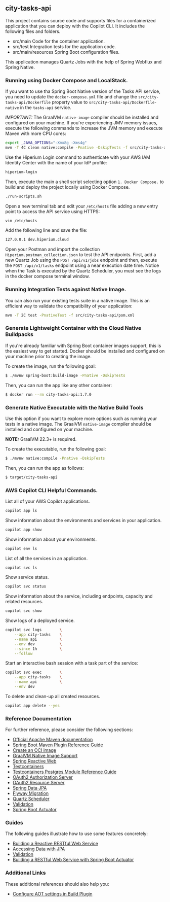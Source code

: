## city-tasks-api

This project contains source code
and supports files for a containerized application
that you can deploy with the Copilot CLI. It includes the following files and folders.

- src/main              Code for the container application.
- src/test              Integration tests for the application code.
- src/main/resources    Spring Boot configuration files.

This application manages Quartz Jobs with the help of Spring Webflux and Spring Native.


### Running using Docker Compose and LocalStack.

If you want to use tha Spring Boot Native version of the Tasks API service, you need to update the `docker-compose.yml` file 
and change the `src/city-tasks-api/Dockerfile` property value to `src/city-tasks-api/Dockerfile-native` in the `tasks-api` service.

*IMPORTANT:* The GraalVM `native-image` compiler should be installed and configured on your machine. 
If you're experiencing JMV memory issues, execute the following commands to increase the JVM memory and execute Maven with more CPU cores:

```bash
export _JAVA_OPTIONS="-Xmx8g -Xms4g"
mvn -T 4C clean native:compile -Pnative -DskipTests -f src/city-tasks-api/pom.xml -Ddependency-check.skip=true
```

Use the Hiperium Login command to authenticate with your AWS IAM Identity Center with the name of your IdP profile:
```bash
hiperium-login
```

Then, execute the main a shell script selecting option `1. Docker Compose.` to build and deploy the project locally using Docker Compose.
```bash
./run-scripts.sh
```

Open a new terminal tab and edit your `/etc/hosts` file adding a new entry point to access the API service using HTTPS:
```bash
vim /etc/hosts
```

Add the following line and save the file:
```bash
127.0.0.1 dev.hiperium.cloud
```

Open your Postman and import the collection `Hiperium.postman_collection.json` to test the API endpoints. 
First, add a new Quartz Job using the `POST /api/v1/jobs` endpoint and then, execute the `POST /api/v1/tasks` endpoint using a near execution date time.
Notice when the Task is executed by the Quartz Scheduler, you must see the logs in the docker compose terminal window.


### Running Integration Tests against Native Image.
You can also run your existing tests suite in a native image.
This is an efficient way to validate the compatibility of your application:
```bash
mvn -T 2C test -PnativeTest -f src/city-tasks-api/pom.xml
```


### Generate Lightweight Container with the Cloud Native Buildpacks
If you're already familiar with Spring Boot container images support, this is the easiest way to get started.
Docker should be installed and configured on your machine prior to creating the image.

To create the image, run the following goal:
```bash
$ ./mvnw spring-boot:build-image -Pnative -DskipTests
```

Then, you can run the app like any other container:
```bash
$ docker run --rm city-tasks-api:1.7.0
```


### Generate Native Executable with the Native Build Tools
Use this option if you want to explore more options such as running your tests in a native image.
The GraalVM `native-image` compiler should be installed and configured on your machine.

**NOTE:** GraalVM 22.3+ is required.

To create the executable, run the following goal:
```bash
$ ./mvnw native:compile -Pnative -DskipTests
```

Then, you can run the app as follows:
```bash
$ target/city-tasks-api
```


### AWS Copilot CLI Helpful Commands.

List all of your AWS Copilot applications.
```bash
copilot app ls
```

Show information about the environments and services in your application.
```bash
copilot app show
```

Show information about your environments.
```bash
copilot env ls
```

List of all the services in an application.
```bash
copilot svc ls
```

Show service status.
```bash
copilot svc status
```

Show information about the service, including endpoints, capacity and related resources.
```bash
copilot svc show
```

Show logs of a deployed service.
```bash
copilot svc logs        \
    --app city-tasks    \
    --name api          \
    --env dev           \
    --since 1h          \
    --follow
```

Start an interactive bash session with a task part of the service:
```bash
copilot svc exec        \
    --app city-tasks    \
    --name api          \
    --env dev
```

To delete and clean-up all created resources.
```bash
copilot app delete --yes
```

### Reference Documentation
For further reference, please consider the following sections:

* [Official Apache Maven documentation](https://maven.apache.org/guides/index.html)
* [Spring Boot Maven Plugin Reference Guide](https://docs.spring.io/spring-boot/docs/3.1.1/maven-plugin/reference/html/)
* [Create an OCI image](https://docs.spring.io/spring-boot/docs/3.1.1/maven-plugin/reference/html/#build-image)
* [GraalVM Native Image Support](https://docs.spring.io/spring-boot/docs/3.1.1/reference/html/native-image.html#native-image)
* [Spring Reactive Web](https://docs.spring.io/spring-boot/docs/3.1.1/reference/htmlsingle/#web.reactive)
* [Testcontainers](https://www.testcontainers.org/)
* [Testcontainers Postgres Module Reference Guide](https://www.testcontainers.org/modules/databases/postgres/)
* [OAuth2 Authorization Server](https://docs.spring.io/spring-boot/docs/3.1.1/reference/htmlsingle/#web.security.oauth2.authorization-server)
* [OAuth2 Resource Server](https://docs.spring.io/spring-security/reference/reactive/oauth2/resource-server/)
* [Spring Data JPA](https://docs.spring.io/spring-boot/docs/3.1.1/reference/htmlsingle/#data.sql.jpa-and-spring-data)
* [Flyway Migration](https://docs.spring.io/spring-boot/docs/3.1.1/reference/htmlsingle/#howto.data-initialization.migration-tool.flyway)
* [Quartz Scheduler](https://docs.spring.io/spring-boot/docs/3.1.1/reference/htmlsingle/#io.quartz)
* [Validation](https://docs.spring.io/spring-boot/docs/3.1.1/reference/htmlsingle/#io.validation)
* [Spring Boot Actuator](https://docs.spring.io/spring-boot/docs/3.1.1/reference/htmlsingle/#actuator)

### Guides
The following guides illustrate how to use some features concretely:

* [Building a Reactive RESTful Web Service](https://spring.io/guides/gs/reactive-rest-service/)
* [Accessing Data with JPA](https://spring.io/guides/gs/accessing-data-jpa/)
* [Validation](https://spring.io/guides/gs/validating-form-input/)
* [Building a RESTful Web Service with Spring Boot Actuator](https://spring.io/guides/gs/actuator-service/)

### Additional Links
These additional references should also help you:

* [Configure AOT settings in Build Plugin](https://docs.spring.io/spring-boot/docs/3.1.1/maven-plugin/reference/htmlsingle/#aot)
